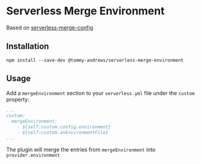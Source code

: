 # Serverless Merge Environment

Based on [serverless-merge-config](https://github.com/CruGlobal/serverless-merge-config)

## Installation

```
npm install --save-dev @tommy-andrews/serverless-merge-environment
```

## Usage

Add a `mergeEnvironment` section to your `serverless.yml` file under the `custom` property:

```yaml
...
custom:
  mergeEnvironment:
    - ${self:custom.config.environment}
    - ${self:custom.anEnvironmentFile}
...
```

The plugin will merge the entries from `mergeEnvironment` into `provider.environment`
